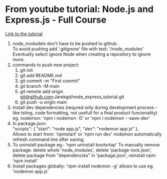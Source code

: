 # From youtube tutorial: Node.js and Express.js - Full Course 
[Link to the tutorial](https://www.youtube.com/watch?v=Oe421EPjeBE&t=3990s "Node.js and Express.js - Full Course ")

1. node_modudels don't have to be pushed to github .<br>
   To avoid pushing add '.gitignore' file with text: '/node_modules' <br>
   Eventually select ignore Node when creating a repository to ignore more.
2. commands to push new project:
   1. git init
   2. git add README.md
   3. git commit -m "First commit"
   4. git branch -M main
   5. git remote add origin git@github.com:Jarekgd/node_express_tutorial.git
   6. git push -u origin main
3. Install dev dependencies (requred only during development process - like tsting, code formatting, not usefull for a final product funcionality) eg. nodemon: 'npm i nodemon -D' or 'npm i nodemon --save-dev'
4. In package.json:<br>
   "scripts": {
    "start": "node app.js",
    "dev": "nodemon app.js"
  },<br>
   Allows to start from: 'npmstart' or 'npm run dev'
   nodemon automatically refresh command line after saving.
5. To uninstall package eg.: 'npm uninstall bootsrtap'
  To manually remove package: delete whole 'node_modules', delete 'package-lock.json', delete package from "dependencies" in 'package.json', reinstall npm: 'npm install'
6. Install packages globally: 'npm install nodemon -g'
   allows to use eg. 'nodemon app.js'

